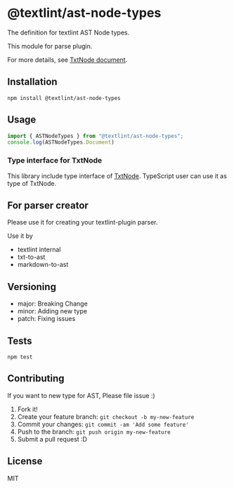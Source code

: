 # @textlint/ast-node-types

The definition for textlint AST Node types.

This module for parse plugin.


For more details, see [TxtNode document](https://github.com/textlint/textlint/blob/master/docs/txtnode.md).

## Installation

    npm install @textlint/ast-node-types

## Usage

```js
import { ASTNodeTypes } from "@textlint/ast-node-types";
console.log(ASTNodeTypes.Document)
```

### Type interface for TxtNode

This library include type interface of [TxtNode](https://github.com/textlint/textlint/blob/master/docs/txtnode.md).
TypeScript user can use it as type of TxtNode.


## For parser creator

Please use it for creating your textlint-plugin parser.

Use it by

- textlint internal
- txt-to-ast
- markdown-to-ast

## Versioning

- major: Breaking Change
- minor: Adding new type
- patch: Fixing issues

## Tests

    npm test

## Contributing

If you want to new type for AST, Please file issue :)

1. Fork it!
2. Create your feature branch: `git checkout -b my-new-feature`
3. Commit your changes: `git commit -am 'Add some feature'`
4. Push to the branch: `git push origin my-new-feature`
5. Submit a pull request :D

## License

MIT
